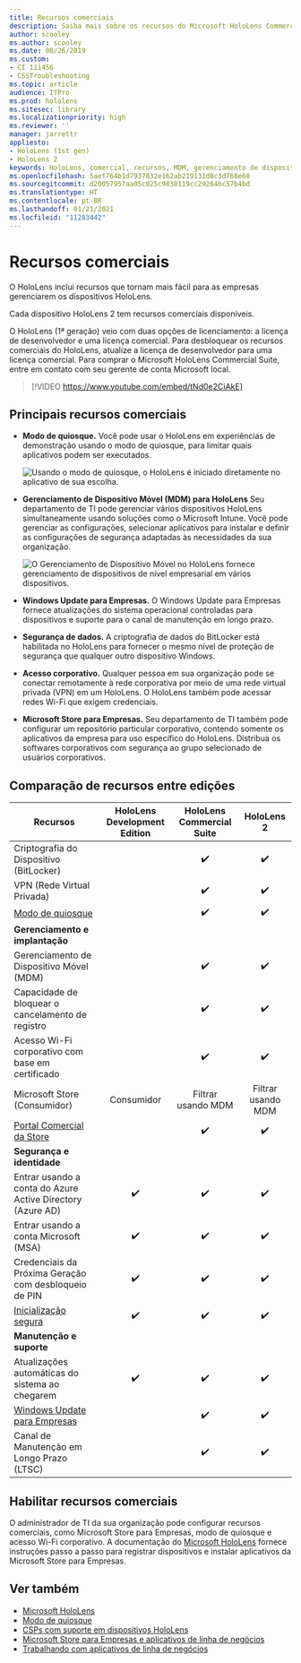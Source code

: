 ```yaml
---
title: Recursos comerciais
description: Saiba mais sobre os recursos do Microsoft HoloLens Commercial Suite que tornam mais fácil para as empresas gerenciar dispositivos HoloLens.
author: scooley
ms.author: scooley
ms.date: 08/26/2019
ms.custom:
- CI 111456
- CSSTroubleshooting
ms.topic: article
audience: ITPro
ms.prod: hololens
ms.sitesec: library
ms.localizationpriority: high
ms.reviewer: ''
manager: jarrettr
appliesto:
- HoloLens (1st gen)
- HoloLens 2
keywords: HoloLens, comercial, recursos, MDM, gerenciamento de dispositivo móvel, modo de quiosque
ms.openlocfilehash: 5aef764b1d7937832e162ab219131d8c3d768e68
ms.sourcegitcommit: d20057957aa05c025c9838119cc29264bc57b4bd
ms.translationtype: HT
ms.contentlocale: pt-BR
ms.lasthandoff: 01/21/2021
ms.locfileid: "11283442"
---
```

# Recursos comerciais

O HoloLens inclui recursos que tornam mais fácil para as empresas gerenciarem os dispositivos HoloLens.

Cada dispositivo HoloLens 2 tem recursos comerciais disponíveis.

O HoloLens (1ª geração) veio com duas opções de licenciamento: a licença de desenvolvedor e uma licença comercial. Para desbloquear os recursos comerciais do HoloLens, atualize a licença de desenvolvedor para uma licença comercial. Para comprar o Microsoft HoloLens Commercial Suite, entre em contato com seu gerente de conta Microsoft local.

>[!VIDEO https://www.youtube.com/embed/tNd0e2CiAkE]

## Principais recursos comerciais

- **Modo de quiosque.** Você pode usar o HoloLens em experiências de demonstração usando o modo de quiosque, para limitar quais aplicativos podem ser executados.

  ![Usando o modo de quiosque, o HoloLens é iniciado diretamente no aplicativo de sua escolha.](images/201608-kioskmode-400px.png)

- **Gerenciamento de Dispositivo Móvel (MDM) para HoloLens** Seu departamento de TI pode gerenciar vários dispositivos HoloLens simultaneamente usando soluções como o Microsoft Intune. Você pode gerenciar as configurações, selecionar aplicativos para instalar e definir as configurações de segurança adaptadas às necessidades da sua organização.

  ![O Gerenciamento de Dispositivo Móvel no HoloLens fornece gerenciamento de dispositivos de nível empresarial em vários dispositivos.](images/201608-enterprisemanagement-400px.png)

- **Windows Update para Empresas.** O Windows Update para Empresas fornece atualizações do sistema operacional controladas para dispositivos e suporte para o canal de manutenção em longo prazo.
- **Segurança de dados.** A criptografia de dados do BitLocker está habilitada no HoloLens para fornecer o mesmo nível de proteção de segurança que qualquer outro dispositivo Windows.
- **Acesso corporativo.** Qualquer pessoa em sua organização pode se conectar remotamente à rede corporativa por meio de uma rede virtual privada (VPN) em um HoloLens. O HoloLens também pode acessar redes Wi-Fi que exigem credenciais.
- **Microsoft Store para Empresas.** Seu departamento de TI também pode configurar um repositório particular corporativo, contendo somente os aplicativos da empresa para uso específico do HoloLens. Distribua os softwares corporativos com segurança ao grupo selecionado de usuários corporativos.

## Comparação de recursos entre edições

|Recursos |HoloLens Development Edition |HoloLens Commercial Suite |HoloLens 2 |
|---|:---:|:---:|:---:|
|Criptografia do Dispositivo (BitLocker) | |✔️ |✔️ |
|VPN (Rede Virtual Privada) | |✔️ |✔️ |
|[Modo de quiosque](hololens-kiosk.md) | |✔️ |✔️ |
|**Gerenciamento e implantação** | | | |
|Gerenciamento de Dispositivo Móvel (MDM) | |✔️ |✔️ |
|Capacidade de bloquear o cancelamento de registro | |✔️ |✔️ |
|Acesso Wi-Fi corporativo com base em certificado | |✔️ |✔️ |
|Microsoft Store (Consumidor) |Consumidor |Filtrar usando MDM |Filtrar usando MDM |
|[Portal Comercial da Store](https://docs.microsoft.com/microsoft-store/working-with-line-of-business-apps) | |✔️ |✔️ |
|**Segurança e identidade** | | | |
|Entrar usando a conta do Azure Active Directory (Azure AD) |✔️ |✔️ |✔️ |
|Entrar usando a conta Microsoft (MSA) |✔️ |✔️ |✔️ |
|Credenciais da Próxima Geração com desbloqueio de PIN |✔️ |✔️ |✔️ |
|[Inicialização segura](https://docs.microsoft.com/windows-hardware/design/device-experiences/oem-secure-boot) |✔️ |✔️ |✔️ |
|**Manutenção e suporte** | | | |
|Atualizações automáticas do sistema ao chegarem |✔️ |✔️ |✔️ |
|[Windows Update para Empresas](https://docs.microsoft.com/windows/deployment/update/waas-manage-updates-wufb) | |✔️ |✔️ |
|Canal de Manutenção em Longo Prazo (LTSC) | |✔️ |✔️ |

## Habilitar recursos comerciais

O administrador de TI da sua organização pode configurar recursos comerciais, como Microsoft Store para Empresas, modo de quiosque e acesso Wi-Fi corporativo. A documentação do [Microsoft HoloLens](index.yml) fornece instruções passo a passo para registrar dispositivos e instalar aplicativos da Microsoft Store para Empresas.

## Ver também

- [Microsoft HoloLens](index.yml)
- [Modo de quiosque](hololens-kiosk.md)
- [CSPs com suporte em dispositivos HoloLens](/windows/client-management/mdm/configuration-service-provider-reference#csps-supported-in-hololens-devices)
- [Microsoft Store para Empresas e aplicativos de linha de negócios](https://blogs.technet.microsoft.com/sbucci/2016/04/13/windows-store-for-business-and-line-of-business-applications/)
- [Trabalhando com aplicativos de linha de negócios](/microsoft-store/working-with-line-of-business-apps)
